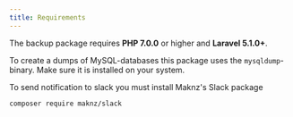 ```yaml
---
title: Requirements
---
```


The backup package requires **PHP 7.0.0** or higher and **Laravel 5.1.0+**. 

To create a dumps of MySQL-databases this package uses the `mysqldump`-binary.
Make sure it is installed on your system.

To send notification to slack you must install Maknz's Slack package 

```bash
composer require maknz/slack
```

